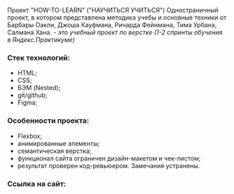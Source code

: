 Проект "HOW-TO-LEARN" ("НАУЧИТЬСЯ УЧИТЬСЯ")
Одностраничный проект, в котором представлена методика учебы и основные техники от Барбары Оакли, Джоша Кауфмана, Ричарда Фейнмана, Тима Урбана, Салмана Хана.
*- это учебный проект по верстке (1-2 спринты обучения в Яндекс.Практикуме)*

### Стек технологий:
* HTML;
* CSS;
* БЭМ (Nested);
* git/github;
* Figma;

### Особенности проекта:
* Flexbox;
* анимированные элементы;
* семантическая верстка;
* функционал сайта ограничен дизайн-макетом и чек-листом;
* результат проверен код-ревьюером. Замечания устранены.

### Ссылка на сайт:
